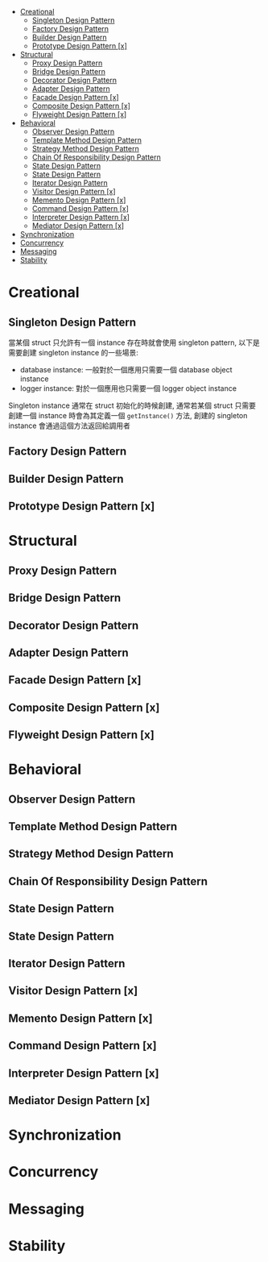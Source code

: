 - [Creational](#creational)
  - [Singleton Design Pattern](#singleton-design-pattern)
  - [Factory Design Pattern](#factory-design-pattern)
  - [Builder Design Pattern](#builder-design-pattern)
  - [Prototype Design Pattern [x]](#prototype-design-pattern-x)
- [Structural](#structural)
  - [Proxy Design Pattern](#proxy-design-pattern)
  - [Bridge Design Pattern](#bridge-design-pattern)
  - [Decorator Design Pattern](#decorator-design-pattern)
  - [Adapter Design Pattern](#adapter-design-pattern)
  - [Facade Design Pattern [x]](#facade-design-pattern-x)
  - [Composite Design Pattern [x]](#composite-design-pattern-x)
  - [Flyweight Design Pattern [x]](#flyweight-design-pattern-x)
- [Behavioral](#behavioral)
  - [Observer Design Pattern](#observer-design-pattern)
  - [Template Method Design Pattern](#template-method-design-pattern)
  - [Strategy Method Design Pattern](#strategy-method-design-pattern)
  - [Chain Of Responsibility Design Pattern](#chain-of-responsibility-design-pattern)
  - [State Design Pattern](#state-design-pattern)
  - [State Design Pattern](#state-design-pattern-1)
  - [Iterator Design Pattern](#iterator-design-pattern)
  - [Visitor Design Pattern [x]](#visitor-design-pattern-x)
  - [Memento Design Pattern [x]](#memento-design-pattern-x)
  - [Command Design Pattern [x]](#command-design-pattern-x)
  - [Interpreter Design Pattern [x]](#interpreter-design-pattern-x)
  - [Mediator Design Pattern [x]](#mediator-design-pattern-x)
- [Synchronization](#synchronization)
- [Concurrency](#concurrency)
- [Messaging](#messaging)
- [Stability](#stability)
  
# Creational

## Singleton Design Pattern

當某個 struct 只允許有一個 instance 存在時就會使用 singleton pattern, 以下是需要創建 singleton instance 的一些場景:

- database instance: 一般對於一個應用只需要一個 database object instance
- logger instance: 對於一個應用也只需要一個 logger object instance

Singleton instance 通常在 struct 初始化的時候創建, 通常若某個 struct 只需要創建一個 instance 時會為其定義一個 `getInstance()` 方法, 創建的 singleton instance 會通過這個方法返回給調用者

## Factory Design Pattern

## Builder Design Pattern

## Prototype Design Pattern [x]

# Structural

## Proxy Design Pattern

## Bridge Design Pattern

## Decorator Design Pattern

## Adapter Design Pattern

## Facade Design Pattern [x]

## Composite Design Pattern [x]

## Flyweight Design Pattern [x]

# Behavioral

## Observer Design Pattern

## Template Method Design Pattern

## Strategy Method Design Pattern

## Chain Of Responsibility Design Pattern

## State Design Pattern

## State Design Pattern

## Iterator Design Pattern

## Visitor Design Pattern [x]

## Memento Design Pattern [x]

## Command Design Pattern [x]

## Interpreter Design Pattern [x]

## Mediator Design Pattern [x]

# Synchronization
# Concurrency
# Messaging
# Stability